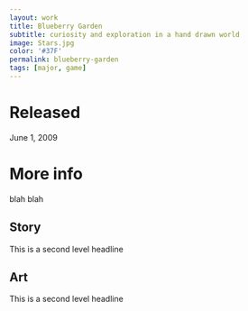 ```yaml
---
layout: work
title: Blueberry Garden
subtitle: curiosity and exploration in a hand drawn world
image: Stars.jpg
color: '#37F'
permalink: blueberry-garden
tags: [major, game]
---
```


# Released
June 1, 2009

# More info
blah blah

## Story
This is a second level headline

## Art
This is a second level headline
